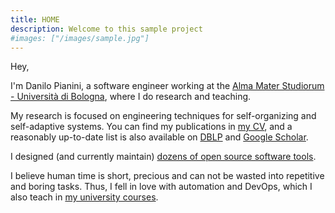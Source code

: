 ```yaml
---
title: HOME
description: Welcome to this sample project
#images: ["/images/sample.jpg"]
---
```


Hey,

I'm Danilo Pianini, a software engineer working at the [Alma Mater Studiorum - Università di Bologna](https://www.unibo.it/sitoweb/danilo.pianini),
where I do research and teaching.

My research is focused on engineering techniques for self-organizing and self-adaptive systems.
You can find my publications in [my CV](https://github.com/DanySK/Curriculum-Vitae/releases/latest/download/curriculum.pdf),
and a reasonably up-to-date list is also available on [DBLP](https://dblp.uni-trier.de/pers/hd/p/Pianini:Danilo)
and [Google Scholar](https://scholar.google.com/citations?hl=en&user=0CLlt5oAAAAJ).

I designed (and currently maintain) [dozens of open source software tools](https://github.com/DanySK?tab=repositories).

I believe human time is short, precious and can not be wasted into repetitive and boring tasks.
Thus, I fell in love with automation and DevOps,
which I also teach in [my university courses](https://www.unibo.it/sitoweb/danilo.pianini/teachings).
